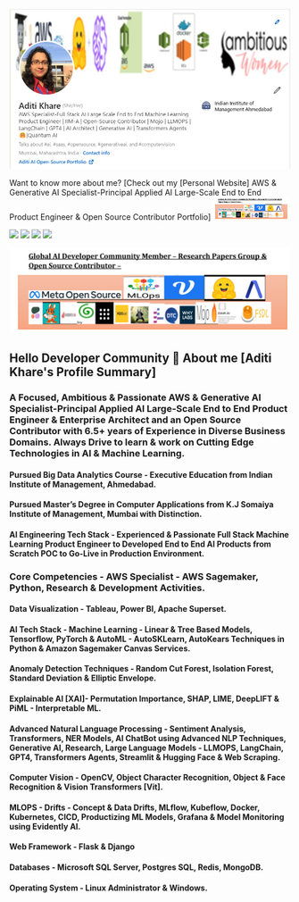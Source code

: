

<a href="https://aditikhare007.github.io/Aditi_Khare_Full_Stack_AI_Machine_Learning_Product_Engineer_Portfolio.github.io/" target="_blank"><img src="https://github.com/aditikhare007/aditikhare007/blob/main/Github_BG_11th_May_23.png" /></a>


Want to know more about me? [Check out my [Personal Website] AWS & Generative AI Specialist-Principal Applied AI Large-Scale End to End Product Engineer & Open Source Contributor Portfolio] 
<a href="https://aditikhare007.github.io/Aditi_Khare_Full_Stack_AI_Machine_Learning_Product_Engineer_Portfolio.github.io/" target="_blank"><img width="135" alt="image" src="https://github.com/aditikhare007/aditikhare007/blob/main/Aditi_Global_Communities.png" /></a>
  
[<img src="https://img.shields.io/badge/LinkedIn-0077B5?style=for-the-badge&logo=linkedin&logoColor=white">](<https://www.linkedin.com/in/aditi-khare-5840977b/>)
[<img src="https://img.shields.io/badge/Twitter-1DA1F2?style=for-the-badge&logo=twitter&logoColor=white">](<https://twitter.com/AditiKh32506701/>)
[<img src="https://img.shields.io/badge/Gmail-D14836?style=for-the-badge&logo=gmail&logoColor=white">](<aditikhare007@gmail.com>)
[<img src="https://img.shields.io/badge/Medium-12100E?style=for-the-badge&logo=medium&logoColor=white">](<https://medium.com/@aditikhare007>)

<a href="https://aditikhare007.github.io/Aditi_Khare_Full_Stack_AI_Machine_Learning_Product_Engineer_Portfolio.github.io" target="_blank"><img src="https://github.com/aditikhare007/aditikhare007/blob/main/Aditi_Global_Communities.png" /></a>


## Hello Developer Community 👋 About me [Aditi Khare's Profile Summary] 

### A Focused, Ambitious & Passionate AWS & Generative AI Specialist-Principal Applied AI Large-Scale End to End Product Engineer  & Enterprise Architect and an Open Source Contributor with 6.5+ years of Experience in Diverse Business Domains. Always Drive to learn & work on Cutting Edge Technologies in AI & Machine Learning.
#### Pursued Big Data Analytics Course - Executive Education from Indian Institute of Management, Ahmedabad.
#### Pursued Master’s Degree in Computer Applications from K.J Somaiya Institute of Management, Mumbai with Distinction.
#### AI Engineering Tech Stack - Experienced & Passionate Full Stack Machine Learning Product Engineer to Developed End to End AI Products from Scratch POC to Go-Live in Production Environment.
### Core Competencies - AWS Specialist - AWS Sagemaker, Python, Research & Development Activities.
#### Data Visualization - Tableau, Power BI, Apache Superset.
#### AI Tech Stack - Machine Learning - Linear & Tree Based Models, Tensorflow, PyTorch & AutoML - AutoSKLearn, AutoKears Techniques in Python & Amazon Sagemaker Canvas Services.
#### Anomaly Detection Techniques - Random Cut Forest, Isolation Forest, Standard Deviation & Elliptic Envelope.
#### Explainable AI [XAI]- Permutation Importance, SHAP, LIME, DeepLIFT & PiML - Interpretable ML.
#### Advanced Natural Language Processing - Sentiment Analysis, Transformers, NER Models, AI ChatBot using Advanced NLP Techniques, Generative AI, Research, Large Language Models - LLMOPS, LangChain, GPT4, Transformers Agents, Streamlit & Hugging Face & Web Scraping.
#### Computer Vision - OpenCV, Object Character Recognition, Object & Face Recognition & Vision Transformers [Vit].
#### MLOPS - Drifts - Concept & Data Drifts, MLflow, Kubeflow, Docker, Kubernetes, CICD, Productizing ML Models, Grafana & Model Monitoring using Evidently AI.
#### Web Framework - Flask & Django
#### Databases - Microsoft SQL Server, Postgres SQL, Redis, MongoDB.
#### Operating System - Linux Administrator & Windows.








